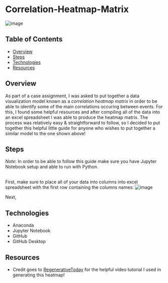 # Correlation-Heatmap-Matrix
![image](https://user-images.githubusercontent.com/77221025/164954339-71ece39c-5b34-4e64-b73b-8355126f8a30.png)

## Table of Contents
* [Overview](#Overview)
* [Steps](#Steps)
* [Technologies](#Technologies)
* [Resources](#Resources)

## Overview
As part of a case assignment, I was asked to put together a data visualization model known as a *correlation heatmap matrix* in order to be able to identify some of the main correlations occuring between events. For this, I found some helpful resources and after compiling all of the data into an excel spreadsheet I was able to produce the heatmap matrix. The process was relatively easy & straightforward to follow, so I decided to put together this helpful little guide for anyone who wishes to put together a similar model to the one shown above!   

## Steps
*Note*: In order to be able to follow this guide make sure you have Jupyter Notebook setup and able to run with Python.    
<br>

First, make sure to place all of your data into columns into excel spreadsheet with the first row containing the columns names:
![image](https://user-images.githubusercontent.com/77221025/164954818-db6ff46b-2398-4250-922e-da25ed8607ab.png)
<br>

Next, 

## Technologies
- Anaconda
- Jupyter Notebook
- GitHub
- GitHub Desktop

## Resources
- Credit goes to [RegenerativeToday](https://www.youtube.com/channel/UCzJgOvsJJPCXWytXWuVSeXw/featured) for the helpful video tutorial I used in generating this heatmap!
